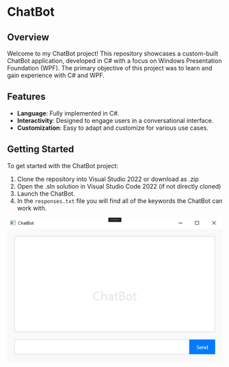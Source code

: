 # ChatBot

## Overview
Welcome to my ChatBot project! This repository showcases a custom-built ChatBot application, developed in C# with a focus on Windows Presentation Foundation (WPF). The primary objective of this project was to learn and gain experience with C# and WPF.

## Features
- **Language**: Fully implemented in C#.
- **Interactivity**: Designed to engage users in a conversational interface.
- **Customization**: Easy to adapt and customize for various use cases.

## Getting Started
To get started with the ChatBot project:
1. Clone the repository into Visual Studio 2022 or download as .zip
2. Open the .sln solution in Visual Studio Code 2022 (if not directly cloned)
3. Launch the ChatBot.
4. In the ```responses.txt``` file you will find all of the keywords the ChatBot can work with.

![ChatBot Image](img/ChatBot.png)
